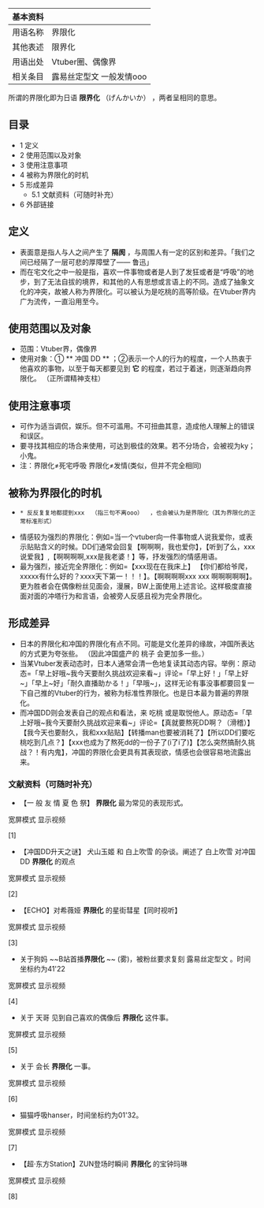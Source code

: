 |  **基本资料**  ||
|---|---|
|用语名称  |  界限化   |
|其他表述  |  限界化   |
|用语出处  |  Vtuber圈、偶像界   |
|相关条目  |  露易丝定型文  一般发情ooo  </br>  |
  
所谓的界限化即为日语  **限界化** （げんかいか）  ，两者呈相同的意思。

##  目录

  * 1  定义 
  * 2  使用范围以及对象 
  * 3  使用注意事项 
  * 4  被称为界限化的时机 
  * 5  形成差异 
    * 5.1  文献资料（可随时补充） 
  * 6  外部链接 

##  定义

  * 表面意是指人与人之间产生了 **隔阂** ，与周围人有一定的区别和差异。「我们之间已经隔了一层可悲的厚障壁了—— 鲁迅」 
  * 而在宅文化之中一般是指，喜欢一件事物或者是人到了发狂或者是“呼吸”的地步，到了无法自拔的境界，和其他的人有思想或言语上的不同。造成了抽象文化的冲突，故被人称为界限化。可以被认为是吃桃的高等阶级。在Vtuber界内广为流传，一直沿用至今。 

##  使用范围以及对象

  * 范围：Vtuber界，偶像界 
  * 使用对象：① ** 冲国  DD  ** ；②表示一个人的行为的程度，一个人热衷于他喜欢的事物，以至于每天都要见到 **它** 的程度，若过于着迷，则逐渐趋向界限化。  （正所谓精神支柱） 

##  使用注意事项

  * 可作为适当调侃，娱乐。但不可滥用。不可扭曲其意，造成他人理解上的错误和误区。 
  * 要寻找其相应的场合来使用，可达到极佳的效果。若不分场合，会被视为ky；小鬼。 
  * 注：界限化≠死宅呼吸 界限化≠发情(类似，但并不完全相同) 

##  被称为界限化的时机

  *     * 反反复复地都提到xxx  （指三句不离ooo）  ，也会被认为是界限化（其为界限化的正常标准形式） 
  * 情感较为强烈的界限化：例如=当一个vtuber向一件事物或人说我爱你，或表示贴贴含义的时候。DD们通常会回复【啊啊啊，我也爱你】，【听到了么，xxx说爱我】,【啊啊啊啊,xxx是我老婆！】等，抒发强烈的情感用语。 
  * 最为强烈，接近完全界限化：例如=【xxx现在在我床上】 【你们都给爷爬，xxxxx有什么好的？xxxx天下第一！！！】。【啊啊啊啊xxx xxx 啊啊啊啊啊】。更为胜者会在偶像粉丝见面会，漫展，BW上面使用上述言论。这样极度直接面对面的冲塔行为和言语，会被旁人反感且视为完全界限化。 

##  形成差异

  * 日本的界限化和冲国的界限化有点不同。可能是文化差异的缘故，冲国所表达的方式更为夸张些。  （因此冲国盛产的  桃子  会更加多一些。） 
  * 当某Vtuber发表动态时，日本人通常会清一色地复读其动态内容。举例：原动态=「早上好哦~我今天要耐久挑战欢迎来看~」评论=「早上好！」「早上好~」「早上~好」「耐久直播助かる！」「早哦~」，这样无论有事没事都要回复一下自己推的Vtuber的行为，被称为标准性界限化。也是日本最为普遍的界限化。 
  * 而冲国DD则会发表自己的观点和看法，来  吃桃  或是取悦他人。原动态=「早上好哦~我今天要耐久挑战欢迎来看~」评论=【真就要熬死DD啊？（滑稽）】【我今天也要耐久，我和xxx贴贴】【转播man也要被消耗了】【所以DD们要吃桃吃到几点？】【xxx也成为了熬死dd的一份子了(i了i了)】【怎么突然搞耐久挑战？！有内鬼】，冲国的界限化会更具有其表现欲，情感也会很容易地流露出来。 

###  文献资料（可随时补充）

  * 【一 般 友 情 夏 色 祭】 **界限化** 最为常见的表现形式。 

宽屏模式  显示视频

[1]

  * 【冲国DD升天之谜】  犬山玉姬  和  白上吹雪  的杂谈。阐述了  白上吹雪  对冲国DD **界限化** 的观点 

宽屏模式  显示视频

[2]

  * 【ECHO】对希薇娅 **界限化** 的星街彗星【同时视听】 

宽屏模式  显示视频

[3]

  * 关于狗妈 ~~B站首播**界限化** ~~ (雾)，被粉丝要求复刻  露易丝定型文  。时间坐标约为41'22 

宽屏模式  显示视频

[4]

  * 关于  天哥  见到自己喜欢的偶像后 **界限化** 这件事。 

宽屏模式  显示视频

[5]

  * 关于  会长  **界限化** 一事。 

宽屏模式  显示视频

[6]

  * 猫猫呼吸hanser，时间坐标约为01'32。 

宽屏模式  显示视频

[7]

  * 【超·东方Station】ZUN登场时瞬间 **界限化** 的宝钟玛琳 

宽屏模式  显示视频

[8]